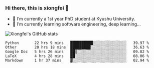 ### Hi there, this is xiongfei 👋


- 🔭 I’m currently a 1st year PhD student at Kyushu University.
- 🌱 I’m currently learning software engineering, deep learning...

<!--
**Toma62299781/Toma62299781** is a ✨ _special_ ✨ repository because its `README.md` (this file) appears on your GitHub profile.
Here are some ideas to get you started:
-->

![Xiongfei's GitHub stats](https://github-readme-stats.vercel.app/api?username=Toma62299781)

<!--START_SECTION:waka-->
```text
Python       22 hrs 9 mins   ██████████░░░░░░░░░░░░░░░   39.97 % 
Other        20 hrs 18 mins  █████████░░░░░░░░░░░░░░░░   36.63 % 
Google Doc   5 hrs 26 mins   ██▒░░░░░░░░░░░░░░░░░░░░░░   09.82 % 
LaTeX        4 hrs 28 mins   ██░░░░░░░░░░░░░░░░░░░░░░░   08.06 % 
Markdown     1 hr 37 mins    ▓░░░░░░░░░░░░░░░░░░░░░░░░   02.94 % 
```
<!--END_SECTION:waka-->

